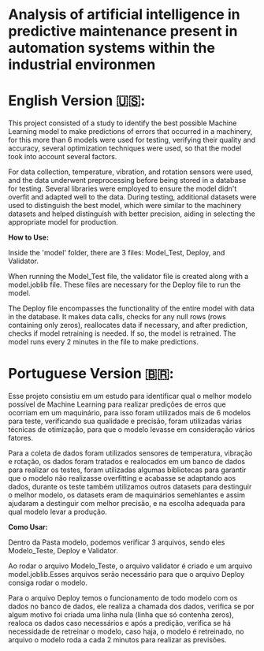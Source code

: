 # Analysis of artificial intelligence in predictive maintenance present in automation systems within the industrial environmen

# English Version 🇺🇸:

This project consisted of a study to identify the best possible Machine Learning model to make predictions of errors that occurred in a machinery, for this more than 6 models were used for testing, verifying their quality and accuracy, several optimization techniques were used, so that the model took into account several factors.

For data collection, temperature, vibration, and rotation sensors were used, and the data underwent preprocessing before being stored in a database for testing. Several libraries were employed to ensure the model didn't overfit and adapted well to the data. During testing, additional datasets were used to distinguish the best model, which were similar to the machinery datasets and helped distinguish with better precision, aiding in selecting the appropriate model for production.

**How to Use:**

Inside the 'model' folder, there are 3 files: Model_Test, Deploy, and Validator.

When running the Model_Test file, the validator file is created along with a model.joblib file. These files are necessary for the Deploy file to run the model.

The Deploy file encompasses the functionality of the entire model with data in the database. It makes data calls, checks for any null rows (rows containing only zeros), reallocates data if necessary, and after prediction, checks if model retraining is needed. If so, the model is retrained. The model runs every 2 minutes in the file to make predictions.


# Portuguese Version <span>&#x1f1e7;&#x1f1f7;</span>:

Esse projeto consistiu em um estudo para identificar qual o melhor modelo possível de Machine Learning para realizar predições de erros que ocorriam em um maquinário, para isso foram utilizados mais de 6 modelos para teste, verificando sua qualidade e precisão, foram utilizadas várias técnicas de otimização, para que o modelo levasse em consideração vários fatores.

Para a coleta de dados foram utilizados sensores de temperatura, vibração e rotação, os dados foram tratados e realocados em um banco de dados para realizar os testes, foram utilizadas algumas bibliotecas para garantir que  o modelo não realizasse overfitting e acabasse se adaptando aos dados, durante os teste também utilizamos outros datasets para destinguir o melhor modelo, os datasets eram de maquinários semehlantes e assim ajudaram a destinguir com melhor precisão, e na escolha adequada para qual modelo levar a produção.

**Como Usar:**

Dentro da Pasta modelo, podemos verificar 3 arquivos, sendo eles Modelo_Teste, Deploy e Validator.

Ao rodar o arquivo Modelo_Teste, o arquivo validator é criado e um arquivo model.joblib.Esses arquivos serão necessário para que o arquivo Deploy consiga rodar o modelo.

Para o arquivo Deploy temos o funcionamento de todo modelo com os dados no banco de dados, ele realiza a chamada dos dados, verifica se por algum motivo foi criada uma linha nula (linha que só contenha zeros), realoca os dados caso necessários e após a predição, verifica se há necessidade de retreinar o modelo, caso haja, o modelo é retreinado, no arquivo o modelo roda a cada 2 minutos para realizar as previsões.
